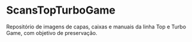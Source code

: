 # ScansTopTurboGame
Repositório de imagens de capas, caixas e manuais da linha Top e Turbo Game, com objetivo de preservação.
